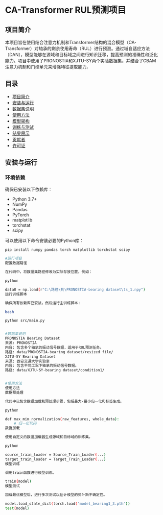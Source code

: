 # CA-Transformer RUL预测项目

## 项目简介

本项目旨在使用结合注意力机制和Transformer结构的混合模型（CA-Transformer）对轴承的剩余使用寿命（RUL）进行预测。通过域自适应方法（DAN），模型能够在源域和目标域之间进行知识迁移，提高预测的准确性和泛化能力。项目中使用了PRONOSTIA和XJTU-SY两个实验数据集，并结合了CBAM注意力机制和门控单元来增强特征提取能力。

## 目录

- [项目简介](#项目简介)
- [安装与运行](#安装与运行)
- [数据集说明](#数据集说明)
- [使用方法](#使用方法)
- [模型架构](#模型架构)
- [训练与测试](#训练与测试)
- [结果展示](#结果展示)
- [贡献者](#贡献者)
- [许可证](#许可证)

## 安装与运行

### 环境依赖

确保已安装以下依赖库：

- Python 3.7+
- NumPy
- Pandas
- PyTorch
- matplotlib
- torchstat
- scipy

可以使用以下命令安装必要的Python库：

```bash
pip install numpy pandas torch matplotlib torchstat scipy

#运行项目
配置数据路径

在代码中，将数据集路径修改为实际存放位置。例如：

python

data0 = np.load(r"C:\路径\到\PRONOSTIA-bearing dataset\ts_1.npy")
运行训练脚本

确保所有依赖库已安装，然后运行主训练脚本：

bash

python src/main.py


#数据集说明
PRONOSTIA Bearing Dataset
来源: PRONOSTIA
内容: 包含多个轴承的振动信号数据，适用于RUL预测任务。
路径: data/PRONOSTIA-bearing dataset/resized file/
XJTU-SY Bearing Dataset
来源: 西安交通大学实验室
内容: 包含不同工况下轴承的振动信号数据。
路径: data/XJTU-SY-bearing dataset/condition1/


#使用方法
使用方法
数据预处理

代码中已包含数据加载和预处理步骤，包括最大-最小归一化和标签生成。

python

def max_min_normalization(raw_features, whole_data):
    # 归一化代码
数据加载

使用自定义的数据加载器生成源域和目标域的训练集。

python

source_train_loader = Source_Train_Loader(...)
target_train_loader = Target_Train_Loader(...)
模型训练

调用train函数进行模型训练。

train(model)
模型测试

加载最优模型后，进行多次测试以估计模型的贝叶斯不确定性。

model.load_state_dict(torch.load('model_bearing1_3.pth'))
test(model)




